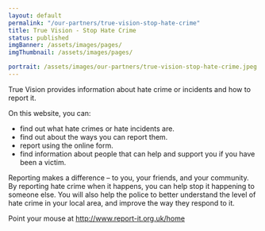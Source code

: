 ```yaml
---
layout: default
permalink: "/our-partners/true-vision-stop-hate-crime"
title: True Vision - Stop Hate Crime
status: published
imgBanner: /assets/images/pages/
imgThumbnail: /assets/images/pages/

portrait: /assets/images/our-partners/true-vision-stop-hate-crime.jpeg
---
```


True Vision provides information about hate crime or incidents and how to report it.

On this website, you can:

- find out what hate crimes or hate incidents are.
- find out about the ways you can report them.
- report using the online form.
- find information about people that can help and support you if you have been a victim.

Reporting makes a difference – to you, your friends, and your community. By reporting hate crime when it happens, you can help stop it happening to someone else. You will also help the police to better understand the level of hate crime in your local area, and improve the way they respond to it.

Point your mouse at http://www.report-it.org.uk/home
